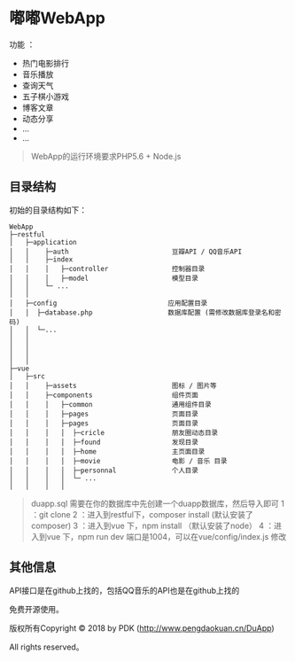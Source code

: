 嘟嘟WebApp 
===============
功能 ： 
 + 热门电影排行
 + 音乐播放
 + 查询天气
 + 五子棋小游戏
 + 博客文章
 + 动态分享
 + ...
 + ...


> WebApp的运行环境要求PHP5.6 + Node.js


## 目录结构

初始的目录结构如下：

~~~
WebApp
├─restful              
│   ├─application
│   │    ├─auth                          豆瓣API / QQ音乐API
│   │    ├─index                         
│   │    │   ├─controller                控制器目录
│   │    │   ├─model                     模型目录
│   │    └─ ...
│   │ 
│   ├─config                            应用配置目录
│   │  ├─database.php                   数据库配置 (需修改数据库登录名和密码)
│   │  └─...
│   │
│   │ 
│   │
│   │  
├─vue  
│   ├─src
│   │    ├─assets                        图标 / 图片等
│   │    ├─components                    组件页面                         
│   │    │   ├─common                    通用组件目录
│   │    │   ├─pages                     页面目录
│   │    │   ├─pages                     页面目录
│   │    │   │  ├─cricle                 朋友圈动态目录
│   │    │   │  ├─found                  发现目录
│   │    │   │  ├─home                   主页面目录
│   │    │   │  ├─movie                  电影 / 音乐 目录
│   │    │   │  ├─personnal              个人目录
│   │    │   │  └─ ...
│   │    │   │  

~~~

> duapp.sql 需要在你的数据库中先创建一个duapp数据库，然后导入即可
> 1 ：git clone 
> 2 ：进入到restful下，composer install (默认安装了composer)
> 3 ：进入到vue 下，npm install （默认安装了node）
> 4 ：进入到vue 下，npm run dev
> 端口是1004，可以在vue/config/index.js 修改

## 其他信息

API接口是在github上找的，包括QQ音乐的API也是在github上找的

免费开源使用。

版权所有Copyright © 2018 by PDK (http://www.pengdaokuan.cn/DuApp)

All rights reserved。

